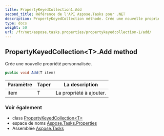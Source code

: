 ```yaml
---
title: PropertyKeyedCollection1.Add
second_title: Référence de l'API Aspose.Tasks pour .NET
description: PropertyKeyedCollection méthode. Crée une nouvelle propriété personnalisée.
type: docs
weight: 50
url: /fr/net/aspose.tasks.properties/propertykeyedcollection-1/add/
---
```

## PropertyKeyedCollection&lt;T&gt;.Add method

Crée une nouvelle propriété personnalisée.

```csharp
public void Add(T item)
```

| Paramètre | Taper | La description |
| --- | --- | --- |
| item | T | La propriété à ajouter. |

### Voir également

* class [PropertyKeyedCollection&lt;T&gt;](../)
* espace de noms [Aspose.Tasks.Properties](../../propertykeyedcollection-1/)
* Assemblée [Aspose.Tasks](../../../)


